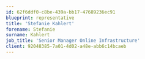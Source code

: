 ```yaml
---
id: 62f6ddf0-c8be-439a-bb17-47689236ec91
blueprint: representative
title: 'Stefanie Kahlert'
forename: Stefanie
surname: Kahlert
job_title: 'Senior Manager Online Infrastructure'
client: 92048385-7a01-4d02-a48e-abb6c14bcaeb
---
```

